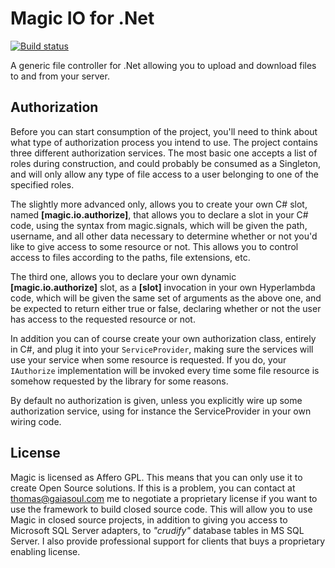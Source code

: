 
# Magic IO for .Net

[![Build status](https://travis-ci.org/polterguy/magic.io.svg?master)](https://travis-ci.org/polterguy/magic.io)

A generic file controller for .Net allowing you to upload and download files to and from your server.

## Authorization

Before you can start consumption of the project, you'll need to think about what type of authorization process
you intend to use. The project contains three different authorization services. The most basic one accepts a
list of roles during construction, and could probably be consumed as a Singleton, and will only allow any type
of file access to a user belonging to one of the specified roles.

The slightly more advanced only, allows you to create your own C# slot, named __[magic.io.authorize]__,
that allows you to declare a slot in your C# code, using the syntax from magic.signals, which will
be given the path, username, and all other data necessary to determine whether or not you'd like to give
access to some resource or not. This allows you to control access to files according to the paths, file
extensions, etc.

The third one, allows you to declare your own dynamic __[magic.io.authorize]__ slot, as a __[slot]__ invocation
in your own Hyperlambda code, which will be given the same set of arguments as the above one, and be expected
to return either true or false, declaring whether or not the user has access to the requested resource or not.

In addition you can of course create your own authorization class, entirely in C#, and plug it into your
`ServiceProvider`, making sure the services will use your service when some resource is requested.
If you do, your `IAuthorize` implementation will be invoked every time some file resource is somehow
requested by the library for some reasons.

By default no authorization is given, unless you explicitly wire up some authorization service, using
for instance the ServiceProvider in your own wiring code.

## License

Magic is licensed as Affero GPL. This means that you can only use it to create Open Source solutions.
If this is a problem, you can contact at thomas@gaiasoul.com me to negotiate a proprietary license if
you want to use the framework to build closed source code. This will allow you to use Magic in closed
source projects, in addition to giving you access to Microsoft SQL Server adapters, to _"crudify"_
database tables in MS SQL Server. I also provide professional support for clients that buys a
proprietary enabling license.

